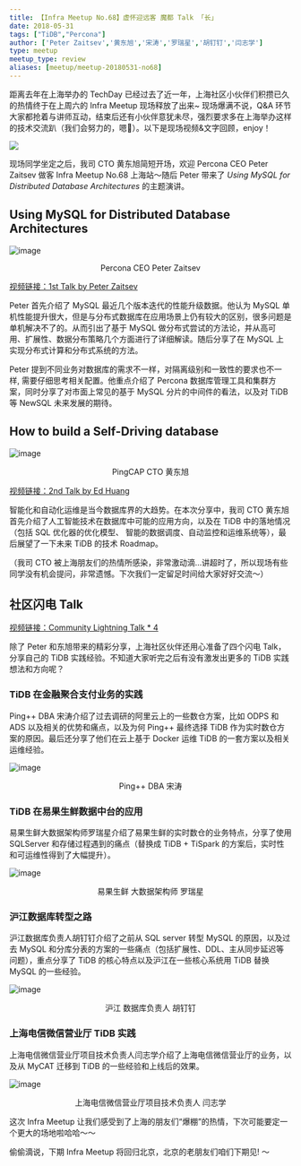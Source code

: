```yaml
---
title: 【Infra Meetup No.68】虚怀迎远客 魔都 Talk 「长」
date: 2018-05-31
tags: ["TiDB","Percona"]
author: ['Peter Zaitsev','黄东旭','宋涛','罗瑞星','胡钉钉','闫志学']
type: meetup
meetup_type: review
aliases: [meetup/meetup-20180531-no68]
---
```


距离去年在上海举办的 TechDay 已经过去了近一年，上海社区小伙伴们积攒已久的热情终于在上周六的 Infra Meetup 现场释放了出来~ 现场爆满不说，Q&A 环节大家都抢着与讲师互动，结束后还有小伙伴意犹未尽，强烈要求多在上海举办这样的技术交流趴（我们会努力的，嗯💪）。以下是现场视频&文字回顾，enjoy！

![](http://upload-images.jianshu.io/upload_images/542677-f651e6826c44fd1e?imageMogr2/auto-orient/strip%7CimageView2/2/w/1240)

现场同学坐定之后，我司 CTO 黄东旭简短开场，欢迎 Percona CEO Peter Zaitsev 做客 Infra Meetup No.68 上海站～随后 Peter 带来了 *Using MySQL for Distributed Database Architectures* 的主题演讲。

## Using MySQL for Distributed Database Architectures

![image](http://upload-images.jianshu.io/upload_images/542677-fe2d34457bd08376?imageMogr2/auto-orient/strip%7CimageView2/2/w/1240)

<center>Percona CEO Peter Zaitsev</center>


[视频链接：1st Talk by Peter Zaitsev](https://www.bilibili.com/video/av39068019/?p=1)

Peter 首先介绍了 MySQL 最近几个版本迭代的性能升级数据。他认为 MySQL 单机性能提升很大，但是与分布式数据库在应用场景上仍有较大的区别，很多问题是单机解决不了的。从而引出了基于 MySQL 做分布式尝试的方法论，并从高可用、扩展性、数据分布策略几个方面进行了详细解读。随后分享了在 MySQL 上实现分布式计算和分布式系统的方法。

Peter 提到不同业务对数据库的需求不一样，对隔离级别和一致性的要求也不一样, 需要仔细思考相关配置。他重点介绍了 Percona 数据库管理工具和集群方案，同时分享了对市面上常见的基于 MySQL 分片的中间件的看法，以及对 TiDB 等 NewSQL 未来发展的期待。


## How to build a Self-Driving database

![image](http://upload-images.jianshu.io/upload_images/542677-e01693c09996be1f?imageMogr2/auto-orient/strip%7CimageView2/2/w/1240)

<center>PingCAP CTO 黄东旭</center>


[视频链接：2nd Talk by Ed Huang](https://www.bilibili.com/video/av39068019/?p=2)

智能化和自动化运维是当今数据库界的大趋势。在本次分享中，我司 CTO 黄东旭首先介绍了人工智能技术在数据库中可能的应用方向，以及在 TiDB 中的落地情况（包括 SQL 优化器的优化模型、 智能的数据调度、自动监控和运维系统等），最后展望了一下未来 TiDB 的技术 Roadmap。

（我司 CTO 被上海朋友们的热情所感染，非常激动滴…讲超时了，所以现场有些同学没有机会提问，非常遗憾。下次我们一定留足时间给大家好好交流～）

## 社区闪电 Talk

[视频链接：Community Lightning Talk * 4](https://www.bilibili.com/video/av39068019/?p=3)

除了 Peter 和东旭带来的精彩分享，上海社区伙伴还用心准备了四个闪电 Talk，分享自己的 TiDB 实践经验。不知道大家听完之后有没有激发出更多的 TiDB 实践想法和方向呢？

### TiDB 在金融聚合支付业务的实践

Ping++ DBA 宋涛介绍了过去调研的阿里云上的一些数仓方案，比如 ODPS 和 ADS 以及相关的优势和痛点，以及为何 Ping++ 最终选择 TiDB 作为实时数仓方案的原因。最后还分享了他们在云上基于 Docker 运维 TiDB 的一套方案以及相关运维经验。

![image](http://upload-images.jianshu.io/upload_images/542677-2ac78b15e2e642dd?imageMogr2/auto-orient/strip%7CimageView2/2/w/1240)

<center>Ping++ DBA 宋涛</center>

### TiDB 在易果生鲜数据中台的应用

易果生鲜大数据架构师罗瑞星介绍了易果生鲜的实时数仓的业务特点，分享了使用 SQLServer 和存储过程遇到的痛点（替换成 TiDB + TiSpark 的方案后，实时性和可运维性得到了大幅提升）。

![image](http://upload-images.jianshu.io/upload_images/542677-87e2d4b87871cc22?imageMogr2/auto-orient/strip%7CimageView2/2/w/1240)

<center>易果生鲜 大数据架构师 罗瑞星</center>

### 沪江数据库转型之路

沪江数据库负责人胡钉钉介绍了之前从 SQL server 转型 MySQL 的原因，以及过去 MySQL 和分库分表的方案的一些痛点（包括扩展性、DDL、主从同步延迟等问题），重点分享了 TiDB 的核心特点以及沪江在一些核心系统用 TiDB 替换 MySQL 的一些经验。

![image](http://upload-images.jianshu.io/upload_images/542677-b16847b9610039d0?imageMogr2/auto-orient/strip%7CimageView2/2/w/1240)

<center>沪江 数据库负责人 胡钉钉</center>

### 上海电信微信营业厅 TiDB 实践

上海电信微信营业厅项目技术负责人闫志学介绍了上海电信微信营业厅的业务，以及从 MyCAT 迁移到 TiDB 的一些经验和上线后的效果。

![image](http://upload-images.jianshu.io/upload_images/542677-609686d6b78c9650?imageMogr2/auto-orient/strip%7CimageView2/2/w/1240)

<center>上海电信微信营业厅项目技术负责人 闫志学</center>

这次 Infra Meetup 让我们感受到了上海的朋友们“爆棚”的热情，下次可能要定一个更大的场地啦哈哈～～

偷偷滴说，下期 Infra Meetup 将回归北京，北京的老朋友们咱们下期见!
～
